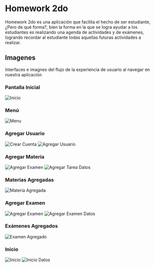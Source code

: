 # Homework 2do
Homework 2do es una aplicación que facilita el hecho de ser estudiante, ¿Pero de qué forma?, bien la forma en la que se logra ayudar a los estudiantes es realizando una agenda de actividades y de exámenes, logrando recordar al estudiante todas aquellas futuras actividades a realizar.

## Imagenes
Interfaces e imagnes del flujo de la experiencia de usuario al navegar en nuestra aplicación

### Pantalla Inicial
![Inicio](https://github.com/MicroMatt27170/HomeToDo/blob/master/images/inicio.png)

### Menú
![Menu](https://github.com/MicroMatt27170/HomeToDo/blob/master/images/Menu.png)

### Agregar Usuario
![Crear Cuenta](https://github.com/MicroMatt27170/HomeToDo/blob/master/images/Crear_cuenta.png) ![Agregar Usuario](https://github.com/MicroMatt27170/HomeToDo/blob/master/images/Usuario_agregado.png)

### Agregar Materia
![Agregar Examen](https://github.com/MicroMatt27170/HomeToDo/blob/master/images/Agregar_tarea.jpg) ![Agregar Tarea Datos](https://github.com/MicroMatt27170/HomeToDo/blob/master/images/Agregar_tarea_form.png)

### Materias Agregadas
![Materia Agregada](https://github.com/MicroMatt27170/HomeToDo/blob/master/images/Matria_agregada.png)

### Agregar Examen
![Agregar Examen](https://github.com/MicroMatt27170/HomeToDo/blob/master/images/Agregar_examen.png) ![Agregar Examen Datos](https://github.com/MicroMatt27170/HomeToDo/blob/master/images/Agregar_examen_form.png)

### Exámenes Agregados
![Examen Agregado](https://github.com/MicroMatt27170/HomeToDo/blob/master/images/Examen_agregado.png)

### Inicio
![Inicio](https://github.com/MicroMatt27170/HomeToDo/blob/master/images/Inicio_data.png) ![Inicio Datos](https://github.com/MicroMatt27170/HomeToDo/blob/master/images/Menu_tareas.png)
